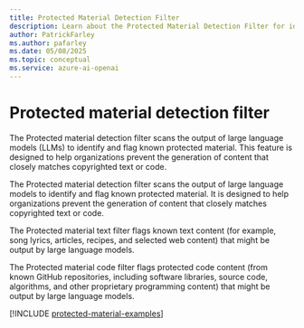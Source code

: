```yaml
---
title: Protected Material Detection Filter
description: Learn about the Protected Material Detection Filter for identifying and flagging known protected text and code content in large language model outputs.
author: PatrickFarley
ms.author: pafarley
ms.date: 05/08/2025
ms.topic: conceptual
ms.service: azure-ai-openai
---
```


# Protected material detection filter

The Protected material detection filter scans the output of large language models (LLMs) to identify and flag known protected material. This feature is designed to help organizations prevent the generation of content that closely matches copyrighted text or code.

The Protected material detection filter scans the output of large language models to identify and flag known protected material. It is designed to help organizations prevent the generation of content that closely matches copyrighted text or code.

The Protected material text filter flags known text content (for example, song lyrics, articles, recipes, and selected web content) that might be output by large language models.

The Protected material code filter flags protected code content (from known GitHub repositories, including software libraries, source code, algorithms, and other proprietary programming content) that might be output by large language models.

[!INCLUDE [protected-material-examples](../../content-safety/includes/protected-material-examples.md)]